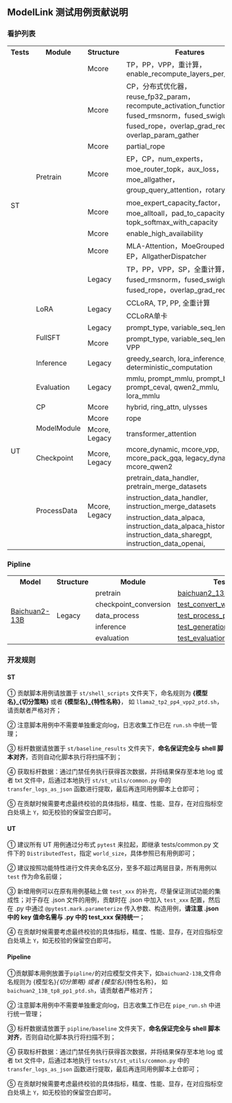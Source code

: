## ModelLink 测试用例贡献说明

### 看护列表
<table>
    <tr>
        <th>Tests</th>
        <th>Module</th>
        <th>Structure</th>
        <th>Features</th>
        <th>Scripts</th>
        <th>Accuracy</th>
        <th>Throughput</th>
        <th>Memory</th>
    </tr>
    <tr>
        <td rowspan="12">ST</td>
        <td rowspan="8">Pretrain</td>
        <td>Mcore</td>
        <td>TP，PP，VPP，重计算，enable_recompute_layers_per_pp_rank</td>
        <td><a href="st/shell_scripts/llama2_tp2_pp4_vpp2_ptd.sh">llama2_tp2_pp4_vpp2.sh</a></td>
        <td>Y</td>
        <td>Y</td>
        <td>Y</td>
    </tr>
    <tr>
        <td>Mcore</td>
        <td>CP，分布式优化器，reuse_fp32_param，recompute_activation_function, fused_rmsnorm，fused_swiglu，fused_rope，overlap_grad_reduce, overlap_param_gather</td>
        <td><a href="st/shell_scripts/llama2_tp2_cp4_mem_recompute.sh">llama2_tp2_cp4_mem_recompute.sh</a></td>
        <td>Y</td>
        <td>Y</td>
        <td>Y</td>
    </tr>
    <tr>
        <td>Mcore</td>
        <td>partial_rope</td>
        <td><a href="st/shell_scripts/shell_scripts/chatglm3_tp1_pp2_rope.sh">chatglm3_tp1_pp2_rope.sh</a></td>
        <td>Y</td>
        <td>Y</td>
        <td>Y</td>
    </tr>
    <tr>
        <td>Mcore</td>
        <td>EP，CP，num_experts，moe_router_topk，aux_loss，moe_allgather，group_query_attention，rotary_base</td>
        <td><a href="st/shell_scripts/mixtral_mcore_tp4_cp2_ep2_ptd.sh">mixtral_mcore_tp4_cp2_ep2_ptd.sh</a></td>
        <td>Y</td>
        <td>Y</td>
        <td>Y</td>
    </tr>
    <tr>
        <td>Mcore</td>
        <td>moe_expert_capacity_factor，moe_alltoall，pad_to_capacity, topk_softmax_with_capacity</td>
        <td><a href="st/shell_scripts/gpt4_mcore_tp4_cp2_32k_moe_drop.sh">gpt4_mcore_tp4_cp2_32k_moe_drop.sh</a></td>
        <td>Y</td>
        <td>Y</td>
        <td>Y</td>
    </tr>
    <tr>
        <td>Mcore</td>
        <td>enable_high_availability</td>
        <td><a href="st/shell_scripts/llama2_tp2_pp1_ha_save_ptd.sh">llama2_tp2_pp1_ha_save_ptd.sh</a></td>
        <td>Y</td>
        <td>Y</td>
        <td>Y</td>
    </tr>
    <tr>
        <td>Mcore</td>
        <td>MLA-Attention，MoeGroupedGemm，EP，AllgatherDispatcher</td>
        <td><a href="st/shell_scripts/deepseek_v2_mcore_tp1_pp1_ep8.sh">deepseek_v2_mcore_tp1_pp1_ep8.sh</a></td>
        <td>Y</td>
        <td>Y</td>
        <td>Y</td>
    </tr>
    <tr>
        <td>Legacy</td>
        <td>TP，PP，VPP，SP，全重计算，fused_rmsnorm，fused_swiglu，fused_rope，overlap_grad_reduce</td>
        <td><a href="st/shell_scripts/llama2_tp2_pp4_vpp2_legacy.sh">llama2_tp2_pp4_vpp2_legacy.sh</a></td>
        <td>Y</td>
        <td>Y</td>
        <td>Y</td>
    </tr>
    <tr>
        <td rowspan="2">LoRA</td>
        <td rowspan="2">Legacy</td>
        <td>CCLoRA, TP, PP, 全重计算</td>
        <td><a href="st/shell_scripts/tune_llama2_tp2_pp4_lora_ptd.sh">tune_llama2_tp2_pp4_lora_ptd.sh</a></td>
        <td>Y</td>
        <td>Y</td>
        <td>Y</td>
    </tr>
    <tr>
        <td>CCLoRA单卡</td>
        <td><a href="st/shell_scripts/tune_llama2_tp1_pp1_lora_ptd.sh">tune_llama2_tp1_pp1_lora_ptd.sh</a></td>
        <td>Y</td>
        <td>Y</td>
        <td>Y</td>
    </tr>
    <tr>
        <td rowspan="2">FullSFT</td>
        <td>Legacy</td>
        <td>prompt_type, variable_seq_lengths</td>
        <td><a href="st/shell_scripts/tune_qwen7b_tp8_pp1_full_ptd.sh">tune_qwen7b_tp8_pp1_full_ptd.sh</a></td>
        <td>Y</td>
        <td>Y</td>
        <td>Y</td>
    </tr>
    <tr>
        <td>Mcore</td>
        <td>prompt_type, variable_seq_lengths, VPP</td>
        <td><a href="st/shell_scripts/tune_llama2_tp2_pp4_vpp2_mcore_full.sh">tune_llama2_tp2_pp4_vpp2_mcore_full.sh</a></td>
        <td>Y</td>
        <td>Y</td>
        <td>Y</td>
    </tr>
    <tr>
        <td rowspan="9">UT</td>
        <td>Inference</td>
        <td>Legacy</td>
        <td>greedy_search, lora_inference, deterministic_computation</td>
        <td><a href="ut/inference/test_inference.py">test_inference.py</td>
        <td>Y</td>
        <td></td>
        <td></td>
    </tr>
    <tr>
        <td>Evaluation</td>
        <td>Legacy</td>
        <td>mmlu, prompt_mmlu,      
        prompt_boolq, prompt_ceval, qwen2_mmlu, lora_mmlu</td>
        <td><a href="ut/evaluation/test_evaluate.py">test_evaluate.py</td>
        <td>Y</td>
        <td></td>
        <td></td>
    </tr>
    <tr>
        <td>CP</td>
        <td>Mcore</td>
        <td>hybrid, ring_attn, ulysses</td>
        <td><a href="ut/dist_algo/context_parallel">context_parallel</a></td>
        <td>Y</td>
        <td></td>
        <td></td>
    </tr>
    <tr>
        <td rowspan="2">ModelModule</td>
        <td>Mcore</td>
        <td>rope</td>
        <td><a href="ut/model_module/embeddings/test_rotary_pos_embedding.py">test_rotary_pos_embedding.py</a></td>
        <td>Y</td>
        <td></td>
        <td></td>
    </tr>
    <tr>
        <td>Mcore, Legacy</td>
        <td>transformer_attention</td>
        <td><a href="ut/model_module/transformer/test_attention.py">test_attention.py</a></td>
        <td>Y</td>
        <td></td>
        <td></td>
    </tr>
    <tr>
        <td>Checkpoint</td>
        <td>Mcore, Legacy</td>
        <td>mcore_dynamic, mcore_vpp, mcore_pack_gqa, legacy_dynamic, mcore_qwen2</td>
        <td><a href="ut/checkpoint">checkpoint</a></td>
        <td>Y</td>
        <td></td>
        <td></td>
    </tr>
	<tr>
        <td rowspan="3">ProcessData</td>
        <td rowspan="3">Mcore, Legacy</td>
        <td>pretrain_data_handler, pretrain_merge_datasets</td>
        <td><a href="ut/process_data">process_data</a></td>
        <td>Y</td>
        <td></td>
        <td></td>
    </tr>
	<tr>
        <td>instruction_data_handler, instruction_merge_datasets</td>
        <td><a href="ut/process_data/test_process_instruction_data.py">test_process_instruction_data.py</a></td>
        <td>Y</td>
        <td></td>
        <td></td>
    </tr>
	<tr>
        <td>instruction_data_alpaca,
        instruction_data_alpaca_history,
        instruction_data_sharegpt,
        instruction_data_openai,</td>
        <td><a href="ut/process_data/test_process_instruction_data_lf.py">test_process_instruction_data_lf.py</a></td>
        <td>Y</td>
        <td></td>
        <td></td>
    </tr>
</table>

### Pipline
<table>
    <tr>
        <th>Model</th>
        <th>Structure</th>
        <th>Module</th>
        <th>Test Case</th>
        <th>Accuracy</th>
        <th>Throughput</th>
        <th>Memory</th>
    </tr>
    <tr>
        <td rowspan="5"><a href="pipeline/baichuan2-13B">Baichuan2-13B</a></td>
        <td rowspan="5">Legacy</td>
        <td>pretrain</td>
        <td><a href="pipeline/baichuan2-13B/baichuan2_13B_tp8_pp1_ptd.sh">baichuan2_13B_tp8_pp1_ptd.sh</a></td>
        <td>Y</td>
        <td>N</td>
        <td>N</td>
    </tr>
    <tr>
        <td>checkpoint_conversion</td>
        <td><a href="pipeline/baichuan2-13B/test_convert_weight_from_huggingface.py">test_convert_weight_from_hf.py</a></td>
        <td>Y</td>
        <td>Y</td>
        <td>Y</td>
    </tr>
    <tr>
        <td>data_process</td>
        <td><a href="pipeline/baichuan2-13B/test_process_pretrain_data.py">test_process_pretrain_data.py</a></td>
        <td>Y</td>
        <td>N</td>
        <td>N</td>
    </tr>
    <tr>
        <td>inference</td>
        <td><a href="pipeline/baichuan2-13B/test_generation.py">test_generation.py</a></td>
        <td>Y</td>
        <td>N</td>
        <td>N</td>
    </tr>
    <tr>
        <td>evaluation</td>
        <td><a href="pipeline/baichuan2-13B/test_evaluation.py">test_evaluation.py</a></td>
        <td>Y</td>
        <td>N</td>
        <td>N</td>
    </tr>
</table>



### 开发规则

#### ST

① 贡献脚本用例请放置于 `st/shell_scripts` 文件夹下，命名规则为 **{模型名}_{切分策略}** 或者 **{模型名}_{特性名称}**， 如 `llama2_tp2_pp4_vpp2_ptd.sh`，请贡献者严格对齐；

② 注意脚本用例中不需要单独重定向log，日志收集工作已在 `run.sh` 中统一管理；

③ 标杆数据请放置于 `st/baseline_results` 文件夹下，**命名保证完全与 shell 脚本对齐**，否则自动化脚本执行将扫描不到；

④ 获取标杆数据：通过门禁任务执行获得首次数据，并将结果保存至本地 log 或者 txt 文件中，后通过本地执行 `st/st_utils/common.py` 中的 `transfer_logs_as_json` 函数进行提取，最后再连同用例脚本上仓即可；

⑤ 在贡献时候需要考虑最终校验的具体指标，精度、性能、显存，在对应指标空白处填上 `Y`，如无校验的保留空白即可。


#### UT

① 建议所有 UT 用例通过分布式 `pytest` 来拉起，即继承 tests/common.py 文件下的 `DistributedTest`，指定 `world_size`，具体参照已有用例即可；

② 建议按照功能特性进行文件夹命名区分，至多不超过两层目录，所有用例以 `test` 作为命名前缀；

③ 新增用例可以在原有用例基础上做 `test_xxx` 的补充，尽量保证测试功能的集成性；对于存在 .json 文件的用例，贡献时在 .json 中加入 `test_xxx` 配置，然后在 .py 中通过 `@pytest.mark.parameterize` 传入参数、构造用例，**请注意 .json 中的 key 值命名需与 .py 中的 test_xxx 保持统一**；

④ 在贡献时候需要考虑最终校验的具体指标，精度、性能、显存，在对应指标空白处填上 `Y`，如无校验的保留空白即可。



#### Pipeline

①贡献脚本用例放置于`pipline/`的对应模型文件夹下，如`baichuan2-13B`,文件命名规则为 {模型名}_{切分策略} 或者 {模型名}_{特性名称}， 如 `baichuan2_13B_tp8_pp1_ptd.sh`，请贡献者严格对齐；

② 注意脚本用例中不需要单独重定向log，日志收集工作已在 `pipe_run.sh` 中进行统一管理；

③ 标杆数据请放置于 `pipline/baseline` 文件夹下，**命名保证完全与 shell 脚本对齐**，否则自动化脚本执行将扫描不到；

④ 获取标杆数据：通过门禁任务执行获得首次数据，并将结果保存至本地 log 或者 txt 文件中，后通过本地执行 `tests/st/st_utils/common.py` 中的 `transfer_logs_as_json` 函数进行提取，最后再连同用例脚本上仓即可；

⑤ 在贡献时候需要考虑最终校验的具体指标，精度、性能、显存，在对应指标空白处填上 `Y`，如无校验的保留空白即可。
